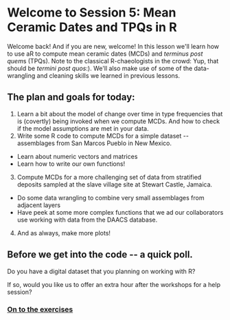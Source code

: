 # Welcome to Session 5: Mean Ceramic Dates and TPQs in R

Welcome back! And if you are new, welcome! In this lesson we'll learn how to use aR to compute mean ceramic dates (MCDs) and *terminus post quem*s (TPQs). Note to the classical R-chaeologists in the crowd: Yup, that should be *termini post quos*:). We'll also make use of some of the data-wrangling and cleaning skills we learned in previous lessons.  

## The plan and goals for today:

1. Learn a bit about the model of change over time in type frequencies that is (covertly) being invoked when we compute MCDs. And how to check if the model assumptions are met in your data. 
2. Write some R code to compute MCDs for a simple dataset -- assemblages from San Marcos Pueblo in New Mexico.
- Learn about numeric vectors and matrices
- Learn how to write our own functions!  
3. Compute MCDs for a more challenging set of data from stratified deposits sampled at the slave village site at Stewart Castle, Jamaica.
- Do some data wrangling to combine very small assemblages from adjacent layers
- Have peek at some more complex functions that we ad our collaborators use working with data from the DAACS database.  
4. And as always, make more plots!

## Before we get into the code -- a quick poll.
Do you have a digital dataset that you planning on working with R?

If so, would you like us to offer an extra hour after the workshops for a help session?

### [On to the exercises](https://github.com/DAACS-Research-Consortium/DAACS-Open-Academy/blob/main/FSS2021/Workshop3/Part_I.md)

